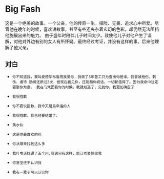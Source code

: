 # Big Fash 


这是一个绝美的故事。一个父亲，他的传奇一生，探险、无畏、追求心中所爱。尽管他在晚年的时候，喜欢讲故事，甚至有些还夹杂着玄幻的色彩，却仍然无法阻挡他施展出来的魅力。 由于盛年时陪伴儿子时间太少。致使他儿子对他产生了误解，对他对外边有别的女人有所怀疑。最终经过考证，并没有这样的事。后来他理解了他父亲。 



## 对白 

- `你不知道我，我叫爱德华布鲁而我爱你，我做了3年苦工只为查出你是谁，我曾被枪伤、刺伤、虐待 肋骨还断过2次，但现在看见你，还能和你说话，一切都值得了。因为我命中注定要娶你为妻。 我在马戏团看你的时候，我就知道了，见到你，我更加确定了`
- `我很抱歉`
- `你不要说抱歉，我今天是最幸运的人`
- `我很抱歉，我已经要结婚了。`





- `黄水仙`
- `这是你最喜欢的花`
- `你从哪来找到这么多`
- `我打电话找遍了五个州,我说只有这样，能让老婆嫁给我`
- `你甚至还不认识我`
- `我有一辈子可以认识你`




